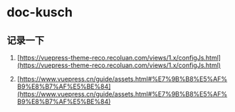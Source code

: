 # doc-kusch

## 记录一下

1. [https://vuepress-theme-reco.recoluan.com/views/1.x/configJs.html](https://vuepress-theme-reco.recoluan.com/views/1.x/configJs.html)

2. [https://www.vuepress.cn/guide/assets.html#%E7%9B%B8%E5%AF%B9%E8%B7%AF%E5%BE%84](https://www.vuepress.cn/guide/assets.html#%E7%9B%B8%E5%AF%B9%E8%B7%AF%E5%BE%84)